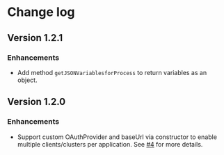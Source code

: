 # Change log

## Version 1.2.1

### Enhancements

-   Add method `getJSONVariablesforProcess` to return variables as an object.


## Version 1.2.0

### Enhancements

-   Support custom OAuthProvider and baseUrl via constructor to enable multiple clients/clusters per application. See [#4](https://github.com/camunda-community-hub/operate-client-node-js/issues/4) for more details.
